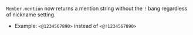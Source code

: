 `Member.mention` now returns a mention string without the `!` bang regardless of nickname setting.
 - Example: `<@1234567890>` instead of `<@!1234567890>`
